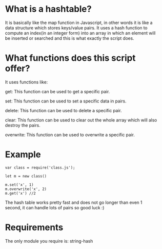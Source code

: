 # What is a hashtable?

It is basically like the map function in Javascript, in other words it is like a data structure which stores keys/value pairs. It uses a hash function to compute an index(in an integer form) into an array in which an element will be inserted or searched and this is what exactly the script does.

# What functions does this script offer?

It uses functions like:

get: This function can be used to get a specific pair.

set: This function can be used to set a specific data in pairs.

delete: This function can be used to delete a specific pair.

clear: This function can be used to clear out the whole array which will also destroy the pairs.

overwrite: This function can be used to overwrite a specific pair.

# Example

```
var class = require('class.js');

let m = new class()

m.set('x', 1)
m.overwrite('x', 2)
m.get('x') //2
```
The hash table works pretty fast and does not go longer than even 1 second, it can handle lots of pairs so good luck :)

# Requirements

The only module you require is: string-hash
